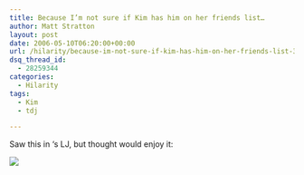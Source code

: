 ```yaml
---
title: Because I’m not sure if Kim has him on her friends list…
author: Matt Stratton
layout: post
date: 2006-05-10T06:20:00+00:00
url: /hilarity/because-im-not-sure-if-kim-has-him-on-her-friends-list-3
dsq_thread_id:
  - 28259344
categories:
  - Hilarity
tags:
  - Kim
  - tdj

---
```

Saw this in &#8216;s LJ, but thought would enjoy it:

[![][1]][2]

 [1]: http://pics.livejournal.com/tdj/pic/000wt7e5
 [2]: http://scienceblogs.com/insolence/2006/05/how_to_choose_a_career_in_medi.php